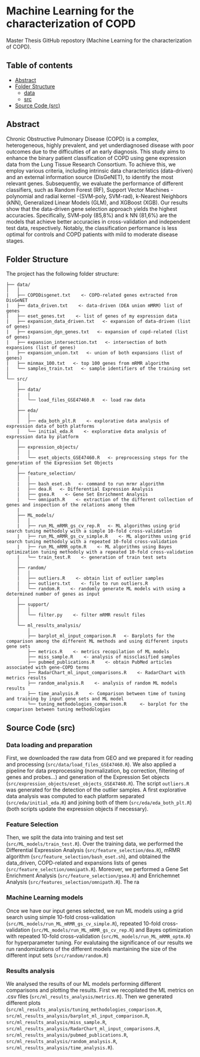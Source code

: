 # Machine Learning for the characterization of COPD

Master Thesis GitHub repostory (Machine Learning for the characterization of COPD).

## Table of contents
- [Abstract](https://github.com/airipl/Pose-Lagoa_et_al_COPD_prediction/tree/main#abstract)
- [Folder Structure](https://github.com/airipl/Pose-Lagoa_et_al_COPD_prediction/tree/main#folder-structure)
   - [data](https://github.com/airipl/Pose-Lagoa_et_al_COPD_prediction/tree/main/data)
   - [src](https://github.com/airipl/Pose-Lagoa_et_al_COPD_prediction/tree/main/src)
- [Source Code (src)](https://github.com/airipl/Pose-Lagoa_et_al_COPD_prediction/tree/main#source-code-src)

## Abstract
Chronic Obstructive Pulmonary Disease (COPD) is a complex, heterogeneous, highly prevalent, 
and yet underdiagnosed disease with poor outcomes due to the difficulties of an early diagnosis. 
This study aims to enhance the binary patient classification of COPD using gene expression data 
from the Lung Tissue Research Consortium. To achieve this, we employ various criteria, including 
intrinsic data characteristics (data-driven) and an external information source (DisGeNET),
to identify the most relevant genes. Subsequently, we evaluate the performance of different classifiers, 
such as Random Forest (RF), Support Vector Machines - polynomial and radial kernel -(SVM-poly, SVM-rad), 
k-Nearest Neighbors (kNN), Generalized Linear Models (GLM), and XGBoost (XGB). Our results show that the
data-driven gene selection approach yields the highest accuracies. Specifically, SVM-poly (85,8%) and k
NN (81,6%) are the models that achieve better accuracies in cross-validation and independent test data, 
respectively. Notably, the classification performance is less optimal for controls and COPD patients with 
mild to moderate disease stages.

## Folder Structure

The project has the following folder structure:

``` 
├── data/
│   │  
|   ├── COPDDisgenet.txt    <- COPD-related genes extracted from DisGeNET
|   ├── data_driven.txt    <- data-driven (DEA union mMRM) list of genes
|   ├── eset_genes.txt    <- list of genes of my expression data
|   ├── expansion_data_driven.txt   <- expansion of data-driven (list of genes) 
|   ├── expansion_dgn_genes.txt   <- expansion of copd-related (list of genes) 
|   ├── expansion_intersection.txt   <- intersection of both expansions (list of genes) 
|   ├── expansion_union.txt   <- union of both expansions (list of genes)   
|   ├── minmax_100.txt   <- top 100 genes from mRMR algorithm
|   └──	samples_train.txt   <- sample identifiers of the training set
│
└── src/   
    │
    ├── data/  
    |   |
    |   └── load_files_GSE47460.R   <- load raw data
    │
    ├── eda/
    │   │  
    │   ├── eda_both_plt.R    <- explorative data analysis of expression data of both platforms
    │   └── initial_eda.R    <- explorative data analysis of expression data by platform
    │ 
    ├── expression_objects/   
    │   │  
    |   └──	eset_objects_GSE47460.R   <- preprocessing steps for the generation of the Expression Set Objects 
    │   
    ├── feature_selection/
    │   │                
    |   ├── bash_eset.sh   <- command to run mrmr algorithm
    |   ├── dea.R   <- Differential Expression Analysis
    |   ├── gsea.R    <- Gene Set Enrichment Analysis
    |   └──	omnipath.R    <- extraction of the different collection of genes and inspection of the relations among them
    | 
    ├── ML_models/         
    │   │                
    |   ├── run_ML_mRMR_gs_cv_rep.R   <- ML algorithms using grid search tuning methodoly with a simple 10-fold cross-validation
    |   ├── run_ML_mRMR_gs_cv_simple.R    <- ML algorithms using grid search tuning methodoly with a repeated 10-fold cross-validation
    |   ├── run_ML_mRMR_optm.R    <- ML algorithms using Bayes optimization tuning methodoly with a repeated 10-fold cross-validation
    |   └──	train_test.R    <- generation of train test sets
    │
    ├── random/
    │   │  
    |   ├── outliers.R    <- obtain list of outlier samples
    |   ├── outliers.txt    <- file to run outliers.R
    │   └── random.R    <- randomly generate ML models with using a determined number of genes as input
    │
    ├── support/
    │   │  
    │   └── filter.py    <- filter mRMR result files 
    │
    └── ml_results_analysis/ 
        │  
        ├── barplot_ml_input_comparison.R   <- Barplots for the comparison among the different ML methods and using different inputs gene sets
        ├── metrics.R    <- metrics recopilation of ML models
        ├── miss_sample.R    <- analysis of missclasified samples
        ├── pubmed_publications.R    <- obtain PubMed articles associated with gene-COPD terms
        ├── RadarChart_ml_input_comparisons.R    <- RadarChart with metrics results 
        ├── random_analysis.R    <- analysis of random ML models results
        ├── time_analysis.R    <- Comparison between time of tuning and training by input gene sets and ML model
        └── tuning_methodologies_comparison.R     <- barplot for the comparison between tuning methodologies
```

## Source Code (src)
### Data loading and preparation
First, we downloaded the raw data from GEO and we prepared it for reading and processing (`src/data/load_files_GSE47460.R`). We also applied a pipeline for data preprocessing (normalization, bg correction, filtering of genes and probes...) and generation of the Expression Set objects (`src/expression_objects/eset_objects_GSE47460.R`). The script `outliers.R` was generated for the detection of the outlier samples. A first explorative data analysis was computed to each platform separated (`src/eda/initial_eda.R`) and joining both of them (`src/eda/eda_both_plt.R`) (both scripts update the expression objects if necessary).

### Feature Selection 
Then, we split the data into training and test set (`src/ML_models/train_test.R`). Over the training data, we performed the Differential Expression Analysis (`src/feature_selection/dea.R`), mRMR algorithm (`src/feature_selection/bash_eset.sh`), and obtained the data_driven, COPD-related and expansions lists of genes (`src/feature_selection/omnipath.R`). Moreover, we performed a Gene Set Enrichment Analysis (`src/feature_selection/gsea.R`) and Enrichemnet Analysis (`src/features_selection/omnipath.R`). The ra

### Machine Learning models
Once we have our input genes selected, we run ML models using a grid search using simple 10-fold cross-validation (`src/ML_models/run_ML_mRMR_gs_cv_simple.R`), repeated 10-fold cross-validation (`src/ML_models/run_ML_mRMR_gs_cv_rep.R`) and Bayes optimization with repeated 10-fold cross-validation (`src/ML_models/run_ML_mRMR_optm.R`) for hyperparameter tuning. For evalutaing the significance of our results we run randomizations of the different models mantaining the size of the different input sets (`src/random/random.R`)

### Results analysis
We analysed the results of our ML models performing different comparisons and plotting the results. First we recopilated the ML metrics on .csv files (`src/ml_results_analysis/metrics.R`). Then we generated different plots (`src/ml_results_analysis/tuning_methodologies_comparison.R`, `src/ml_results_analysis/barplot_ml_input_comparison.R`, `src/ml_results_analysis/miss_sample.R`, `src/ml_results_analysis/RadarChart_ml_input_comparisons.R`, `src/ml_results_analysis/pubmed_publications.R`, `src/ml_results_analysis/random_analysis.R`, `src/ml_results_analysis/time_analysis.R`).

